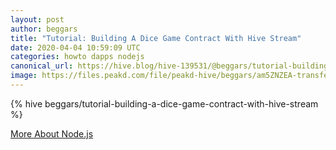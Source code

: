 ```yaml
---
layout: post
author: beggars
title: "Tutorial: Building A Dice Game Contract With Hive Stream"
date: 2020-04-04 10:59:09 UTC
categories: howto dapps nodejs
canonical_url: https://hive.blog/hive-139531/@beggars/tutorial-building-a-dice-game-contract-with-hive-stream
image: https://files.peakd.com/file/peakd-hive/beggars/am5ZNZEA-transfer.PNG
---
```

{% hive beggars/tutorial-building-a-dice-game-contract-with-hive-stream %}

[More About Node.js](/nodejs)
